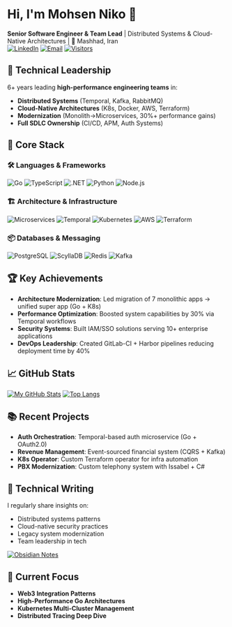 # Hi, I'm Mohsen Niko 👋

**Senior Software Engineer & Team Lead** | Distributed Systems & Cloud-Native Architectures | 🏡 Mashhad, Iran  
[![LinkedIn](https://img.shields.io/badge/-LinkedIn-0077B5?style=flat&logo=linkedin&logoColor=white)](https://linkedin.com/in/mohsen-malvandy-niko)
[![Email](https://img.shields.io/badge/-Email-D14836?style=flat&logo=gmail&logoColor=white)](mailto:mohsenmalvandyniko@gmail.com)
[![Visitors](https://visitor-badge.laobi.icu/badge?page_id=MMN3003.MMN3003)](https://github.com/MMN3003)

## 🚀 Technical Leadership
6+ years leading **high-performance engineering teams** in:
- **Distributed Systems** (Temporal, Kafka, RabbitMQ)
- **Cloud-Native Architectures** (K8s, Docker, AWS, Terraform)
- **Modernization** (Monolith→Microservices, 30%+ performance gains)
- **Full SDLC Ownership** (CI/CD, APM, Auth Systems)

## 🔧 Core Stack

### 🛠️ Languages & Frameworks
![Go](https://img.shields.io/badge/-Golang-00ADD8?logo=go&logoColor=white)
![TypeScript](https://img.shields.io/badge/-TypeScript-3178C6?logo=typescript&logoColor=white)
![.NET](https://img.shields.io/badge/-C%23%20.NET-512BD4?logo=.net&logoColor=white)
![Python](https://img.shields.io/badge/-Python-3776AB?logo=python&logoColor=white)
![Node.js](https://img.shields.io/badge/-Node.js-339933?logo=node.js&logoColor=white)

### 🏗️ Architecture & Infrastructure
![Microservices](https://img.shields.io/badge/-Microservices-FF6F00?logo=kubernetes&logoColor=white)
![Temporal](https://img.shields.io/badge/-Temporal%20Workflows-000000?logo=temporal&logoColor=white)
![Kubernetes](https://img.shields.io/badge/-Kubernetes-326CE5?logo=kubernetes&logoColor=white)
![AWS](https://img.shields.io/badge/-AWS-232F3E?logo=amazon-aws&logoColor=white)
![Terraform](https://img.shields.io/badge/-Terraform-7B42BC?logo=terraform&logoColor=white)

### 📦 Databases & Messaging
![PostgreSQL](https://img.shields.io/badge/-PostgreSQL-4169E1?logo=postgresql&logoColor=white)
![ScyllaDB](https://img.shields.io/badge/-Scylla/DB-53CADD?logo=apache-cassandra&logoColor=white)
![Redis](https://img.shields.io/badge/-Redis-DC382D?logo=redis&logoColor=white)
![Kafka](https://img.shields.io/badge/-Kafka-231F20?logo=apache-kafka&logoColor=white)

## 🏆 Key Achievements
- **Architecture Modernization**: Led migration of 7 monolithic apps → unified super app (Go + K8s)
- **Performance Optimization**: Boosted system capabilities by 30% via Temporal workflows
- **Security Systems**: Built IAM/SSO solutions serving 10+ enterprise applications
- **DevOps Leadership**: Created GitLab-CI + Harbor pipelines reducing deployment time by 40%

## 📈 GitHub Stats

[![My GitHub Stats](https://github-readme-stats.vercel.app/api?username=MMN3003&show_icons=true&theme=radical&hide_title=true)](https://github.com/MMN3003)
[![Top Langs](https://github-readme-stats.vercel.app/api/top-langs/?username=MMN3003&layout=compact&theme=radical)](https://github.com/MMN3003)

## 📚 Recent Projects
- **Auth Orchestration**: Temporal-based auth microservice (Go + OAuth2.0)
- **Revenue Management**: Event-sourced financial system (CQRS + Kafka)
- **K8s Operator**: Custom Terraform operator for infra automation
- **PBX Modernization**: Custom telephony system with Issabel + C#

## 📝 Technical Writing
I regularly share insights on:
- Distributed systems patterns
- Cloud-native security practices
- Legacy system modernization
- Team leadership in tech

[![Obsidian Notes](https://img.shields.io/badge/-Technical%20Notes-7C3AED?logo=obsidian&logoColor=white)](https://obsidian.md/)

## 🎯 Current Focus
- **Web3 Integration Patterns**
- **High-Performance Go Architectures**
- **Kubernetes Multi-Cluster Management**
- **Distributed Tracing Deep Dive**
